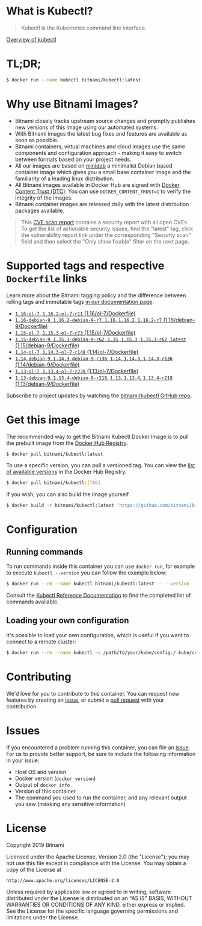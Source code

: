 
# What is Kubectl?

> Kubectl is the Kubernetes command line interface.

[Overview of kubectl](https://kubernetes.io/docs/reference/kubectl/overview/)

# TL;DR;

```bash
$ docker run --name kubectl bitnami/kubectl:latest
```

# Why use Bitnami Images?

* Bitnami closely tracks upstream source changes and promptly publishes new versions of this image using our automated systems.
* With Bitnami images the latest bug fixes and features are available as soon as possible.
* Bitnami containers, virtual machines and cloud images use the same components and configuration approach - making it easy to switch between formats based on your project needs.
* All our images are based on [minideb](https://github.com/bitnami/minideb) a minimalist Debian based container image which gives you a small base container image and the familiarity of a leading linux distribution.
* All Bitnami images available in Docker Hub are signed with [Docker Content Trust (DTC)](https://docs.docker.com/engine/security/trust/content_trust/). You can use `DOCKER_CONTENT_TRUST=1` to verify the integrity of the images.
* Bitnami container images are released daily with the latest distribution packages available.


> This [CVE scan report](https://quay.io/repository/bitnami/kubectl?tab=tags) contains a security report with all open CVEs. To get the list of actionable security issues, find the "latest" tag, click the vulnerability report link under the corresponding "Security scan" field and then select the "Only show fixable" filter on the next page.

# Supported tags and respective `Dockerfile` links

Learn more about the Bitnami tagging policy and the difference between rolling tags and immutable tags [in our documentation page](https://docs.bitnami.com/containers/how-to/understand-rolling-tags-containers/).


* [`1.16-ol-7`, `1.16.2-ol-7-r11` (1.16/ol-7/Dockerfile)](https://github.com/bitnami/bitnami-docker-kubectl/blob/1.16.2-ol-7-r11/1.16/ol-7/Dockerfile)
* [`1.16-debian-9`, `1.16.2-debian-9-r7`, `1.16`, `1.16.2`, `1.16.2-r7` (1.16/debian-9/Dockerfile)](https://github.com/bitnami/bitnami-docker-kubectl/blob/1.16.2-debian-9-r7/1.16/debian-9/Dockerfile)
* [`1.15-ol-7`, `1.15.3-ol-7-r73` (1.15/ol-7/Dockerfile)](https://github.com/bitnami/bitnami-docker-kubectl/blob/1.15.3-ol-7-r73/1.15/ol-7/Dockerfile)
* [`1.15-debian-9`, `1.15.3-debian-9-r62`, `1.15`, `1.15.3`, `1.15.3-r62`, `latest` (1.15/debian-9/Dockerfile)](https://github.com/bitnami/bitnami-docker-kubectl/blob/1.15.3-debian-9-r62/1.15/debian-9/Dockerfile)
* [`1.14-ol-7`, `1.14.3-ol-7-r148` (1.14/ol-7/Dockerfile)](https://github.com/bitnami/bitnami-docker-kubectl/blob/1.14.3-ol-7-r148/1.14/ol-7/Dockerfile)
* [`1.14-debian-9`, `1.14.3-debian-9-r136`, `1.14`, `1.14.3`, `1.14.3-r136` (1.14/debian-9/Dockerfile)](https://github.com/bitnami/bitnami-docker-kubectl/blob/1.14.3-debian-9-r136/1.14/debian-9/Dockerfile)
* [`1.13-ol-7`, `1.13.4-ol-7-r239` (1.13/ol-7/Dockerfile)](https://github.com/bitnami/bitnami-docker-kubectl/blob/1.13.4-ol-7-r239/1.13/ol-7/Dockerfile)
* [`1.13-debian-9`, `1.13.4-debian-9-r218`, `1.13`, `1.13.4`, `1.13.4-r218` (1.13/debian-9/Dockerfile)](https://github.com/bitnami/bitnami-docker-kubectl/blob/1.13.4-debian-9-r218/1.13/debian-9/Dockerfile)

Subscribe to project updates by watching the [bitnami/kubectl GitHub repo](https://github.com/bitnami/bitnami-docker-kubectl).

# Get this image

The recommended way to get the Bitnami Kubectl Docker Image is to pull the prebuilt image from the [Docker Hub Registry](https://hub.docker.com/r/bitnami/kubectl).

```bash
$ docker pull bitnami/kubectl:latest
```

To use a specific version, you can pull a versioned tag. You can view the [list of available versions](https://hub.docker.com/r/bitnami/kubectl/tags/) in the Docker Hub Registry.

```bash
$ docker pull bitnami/kubectl:[TAG]
```

If you wish, you can also build the image yourself.

```bash
$ docker build -t bitnami/kubectl:latest 'https://github.com/bitnami/bitnami-docker-kubectl.git#master:1.15/debian-9'
```

# Configuration

## Running commands

To run commands inside this container you can use `docker run`, for example to execute `kubectl --version` you can follow the example below:

```bash
$ docker run --rm --name kubectl bitnami/kubectl:latest -- --version
```

Consult the [Kubectl Reference Documentation](https://kubernetes.io/docs/reference/generated/kubectl/kubectl-commands) to find the completed list of commands available.

## Loading your own configuration

It's possible to load your own configuration, which is useful if you want to connect to a remote cluster:

```bash
$ docker run --rm --name kubectl -v /path/to/your/kube/config:/.kube/config bitnami/kubectl:latest
```

# Contributing

We'd love for you to contribute to this container. You can request new features by creating an [issue](https://github.com/bitnami/bitnami-docker-kubectl/issues), or submit a [pull request](https://github.com/bitnami/bitnami-docker-kubectl/pulls) with your contribution.

# Issues

If you encountered a problem running this container, you can file an [issue](https://github.com/bitnami/bitnami-docker-kubectl/issues). For us to provide better support, be sure to include the following information in your issue:

- Host OS and version
- Docker version (`docker version`)
- Output of `docker info`
- Version of this container
- The command you used to run the container, and any relevant output you saw (masking any sensitive information)

# License

Copyright 2019 Bitnami

Licensed under the Apache License, Version 2.0 (the "License");
you may not use this file except in compliance with the License.
You may obtain a copy of the License at

    http://www.apache.org/licenses/LICENSE-2.0

Unless required by applicable law or agreed to in writing, software
distributed under the License is distributed on an "AS IS" BASIS,
WITHOUT WARRANTIES OR CONDITIONS OF ANY KIND, either express or implied.
See the License for the specific language governing permissions and
limitations under the License.

